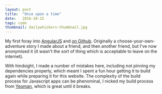 ```yaml
---
layout: post
title:  "Once upon a time"
date:   2016-10-15
tags: code
thumbnail: dailywhiskers-thumbnail.jpg
---
```


My first foray into [AngularJS](https://angularjs.org/) and [on Github](https://github.com/SimonStJG/once-apon-a-time).  Originally a choose-your-own-adventure story I made about a friend, and then another friend, but I've now anonymised it (it wasn't the sort of thing which is acceptable to leave on the internet).

With hindsight, I made a number of mistakes here, including not pinning my dependencies properly, which meant I spent a fun hour getting it to build again while preparing it for this website.  The complexity of the build process for Javascript apps can be phenominal, I nicked my build process from [Yeoman](https://yeoman.io/), which is great until it breaks.
